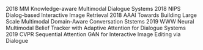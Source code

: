 2018 MM Knowledge-aware Multimodal Dialogue Systems
2018 NIPS Dialog-based Interactive Image Retrieval
2018 AAAI Towards Building Large Scale Multimodal Domain-Aware Conversation Ststems
2019 WWW Neural Multimodal Belief Tracker with Adaptive Attention for Dialogue Systems
2019 CVPR Sequential Attention GAN for Interactive Image Editing via Dialogue
